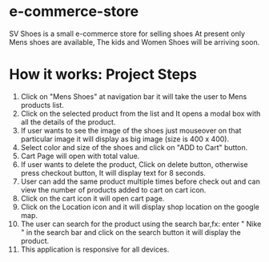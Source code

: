# e-commerce-store
SV Shoes is a small e-commerce store for selling shoes
At present only Mens shoes are available, The kids and Women Shoes will be arriving soon.

# How it works: Project Steps
1. Click on "Mens Shoes" at navigation bar it will take the user to Mens products list.
2. Click on the selected product from the list and It opens a modal box with all the details of the product.
3. If user wants to see the image of the shoes just mouseover on that particular image it will display as big image (size is 400 x 400).
4. Select color and size of the shoes and click on "ADD to Cart" button.
5. Cart Page will open with total value.
6. If user wants to delete the product, Click on delete button, otherwise press checkout button, It will display  text for 8 seconds.
7. User can add the same product multiple times before check out and can view the number of products added to cart on cart icon.
8. Click on the cart icon it will open cart page.
9. Click on the Location icon and it will display shop location on the google map.
10. The user can search for the product using the search bar,fx: enter " Nike " in the search bar and click on the search button it will display the product.
11. This application is responsive for all devices.


